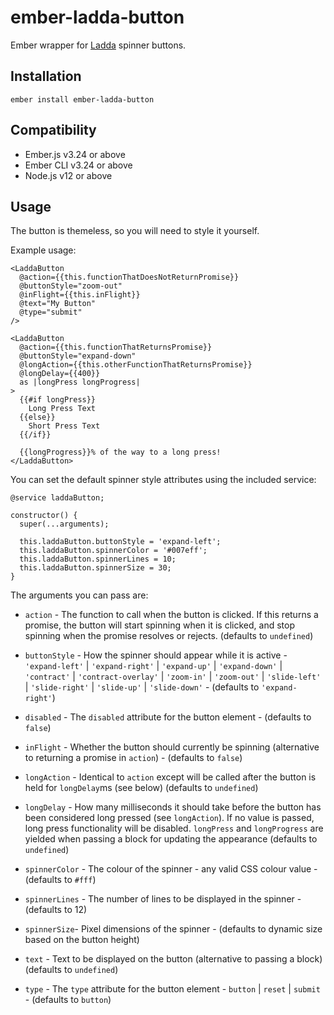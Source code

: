 ember-ladda-button
==============================================================================

Ember wrapper for [Ladda](https://github.com/hakimel/Ladda) spinner buttons.

Installation
------------------------------------------------------------------------------

```
ember install ember-ladda-button
```

Compatibility
------------------------------------------------------------------------------
* Ember.js v3.24 or above
* Ember CLI v3.24 or above
* Node.js v12 or above

Usage
------------------------------------------------------------------------------

The button is themeless, so you will need to style it yourself.

Example usage:

```
<LaddaButton
  @action={{this.functionThatDoesNotReturnPromise}}
  @buttonStyle="zoom-out"
  @inFlight={{this.inFlight}}
  @text="My Button"
  @type="submit"
/>

<LaddaButton
  @action={{this.functionThatReturnsPromise}}
  @buttonStyle="expand-down"
  @longAction={{this.otherFunctionThatReturnsPromise}}
  @longDelay={{400}}
  as |longPress longProgress|
>
  {{#if longPress}}
    Long Press Text
  {{else}}
    Short Press Text
  {{/if}}

  {{longProgress}}% of the way to a long press!
</LaddaButton>
```

You can set the default spinner style attributes using the included service:

```
@service laddaButton;

constructor() {
  super(...arguments);

  this.laddaButton.buttonStyle = 'expand-left';
  this.laddaButton.spinnerColor = '#007eff';
  this.laddaButton.spinnerLines = 10;
  this.laddaButton.spinnerSize = 30;
}
```

The arguments you can pass are:

* `action` - The function to call when the button is clicked. If this returns a promise, the button will start spinning when it is clicked, and stop spinning when the promise resolves or rejects. (defaults to `undefined`)

* `buttonStyle` - How the spinner should appear while it is active - `'expand-left'` | `'expand-right'` | `'expand-up'` | `'expand-down'` | `'contract'` | `'contract-overlay'` | `'zoom-in'` | `'zoom-out'` | `'slide-left'` | `'slide-right'` | `'slide-up'` | `'slide-down'` - (defaults to `'expand-right'`)

* `disabled` - The `disabled` attribute for the button element - (defaults to `false`)

* `inFlight` - Whether the button should currently be spinning (alternative to returning a promise in `action`) - (defaults to `false`)

* `longAction` - Identical to `action` except will be called after the button is held for `longDelay`ms (see below) (defaults to `undefined`)

* `longDelay` - How many milliseconds it should take before the button has been considered long pressed (see `longAction`). If no value is passed, long press functionality will be disabled. `longPress` and `longProgress` are yielded when passing a block for updating the appearance (defaults to `undefined`)

* `spinnerColor` - The colour of the spinner - any valid CSS colour value - (defaults to `#fff`)

* `spinnerLines` - The number of lines to be displayed in the spinner - (defaults to 12)

* `spinnerSize`- Pixel dimensions of the spinner - (defaults to dynamic size based on the button height)

* `text` - Text to be displayed on the button (alternative to passing a block) (defaults to `undefined`)

* `type` - The `type` attribute for the button element - `button` | `reset` | `submit` - (defaults to `button`)
